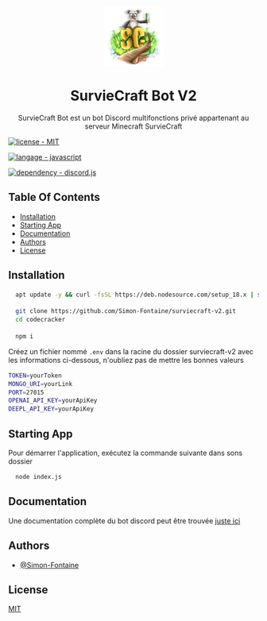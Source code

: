 <br/>
<p align="center">
  <a href="https://scbots.gitbook.io/surviecraft/" target="_blank">
    <img src="images/logo.png" alt="Logo" width="120" height="120">
  </a>

  <h1 align="center">SurvieCraft Bot V2</h1>

  <p align="center">
    SurvieCraft Bot est un bot Discord multifonctions privé appartenant au serveur Minecraft SurvieCraft
   </p>
</p>

[![license - MIT](https://img.shields.io/badge/license-MIT-green?logo=github&logoColor=white)](https://choosealicense.com/licenses/mit/)

[![langage - javascript](https://img.shields.io/badge/langage-javascript-yellow?logo=javascript)](https://www.javascript.com/)

[![dependency - discord.js](https://img.shields.io/badge/dependency-discord.js-blue?logo=discord)](https://www.javascript.com/)

## Table Of Contents

- [Installation](#installation)
- [Starting App](#starting-app)
- [Documentation](#documentation)
- [Authors](#authors)
- [License](#license)

## Installation

```bash
  apt update -y && curl -fsSL https://deb.nodesource.com/setup_18.x | sudo -E bash - && apt install -y nodejs git

  git clone https://github.com/Simon-Fontaine/surviecraft-v2.git
  cd codecracker

  npm i
```

Créez un fichier nommé `.env` dans la racine du dossier surviecraft-v2 avec les informations ci-dessous, n'oubliez pas de mettre les bonnes valeurs

```bash
TOKEN=yourToken
MONGO_URI=yourLink
PORT=27015
OPENAI_API_KEY=yourApiKey
DEEPL_API_KEY=yourApiKey
```

## Starting App

Pour démarrer l'application, exécutez la commande suivante dans sons dossier

```bash
  node index.js
```

## Documentation

Une documentation complète du bot discord peut être trouvée [juste ici](https://scbots.gitbook.io/surviecraft/)

## Authors

- [@Simon-Fontaine](https://github.com/Simon-Fontaine)

## License

[MIT](https://choosealicense.com/licenses/mit/)
